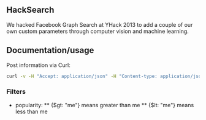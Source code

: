 ## HackSearch
We hacked Facebook Graph Search at YHack 2013 to add a couple of our own custom parameters through computer vision and machine learning.

## Documentation/usage
Post information via Curl:
~~~sh
curl -v -H "Accept: application/json" -H "Content-type: application/json" -X POST -d '{"user_id":"193","people":["673965129"],"filters":{"popularity": {"$gt": "me"}}'  http://localhost:8000/api/filter/friends
~~~

### Filters
* popularity:
** {$gt: "me"} means greater than me
** {$lt: "me"} means less than me
